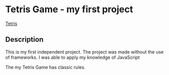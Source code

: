 # Tetris Game - my first project

[Tetris](https://pfokin92.github.io/tetris_game)

## Description 

This is my first independent project. The project was made without the use of frameworks. I was able to apply my knowledge of JavaScript

The my Tetris Game has classic rules. 

 
